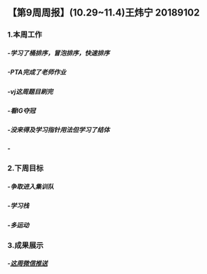 ##  【第9周周报】(10.29~11.4)王炜宁  20189102
### 1.本周工作
##### -学习了桶排序，冒泡排序，快速排序
##### -PTA完成了老师作业
##### -vj这周题目刷完
##### -看IG夺冠
##### -没来得及学习指针用法但学习了结体
##### -
### 2.下周目标
##### -争取进入集训队
##### -学习栈
##### -多运动
### 3.成果展示
##### -[这周微信推送](https://mp.weixin.qq.com/s/1D-ZKc0hK_RWW_dXwaD89A)
